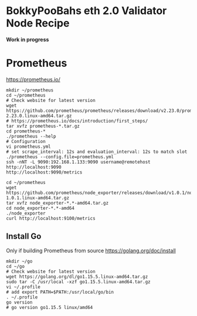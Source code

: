 # BokkyPooBahs eth 2.0 Validator Node Recipe

**Work in progress**

# Prometheus

https://prometheus.io/

    mkdir ~/prometheus
    cd ~/prometheus
    # Check website for latest version
    wget https://github.com/prometheus/prometheus/releases/download/v2.23.0/prometheus-2.23.0.linux-amd64.tar.gz
    # https://prometheus.io/docs/introduction/first_steps/
    tar xvfz prometheus-*.tar.gz
    cd prometheus-*
    ./prometheus --help
    # Configuration
    vi prometheus.yml
    # set scrape_interval: 12s and evaluation_interval: 12s to match slot
    ./prometheus --config.file=prometheus.yml
    ssh -nNT -L 9090:192.168.1.133:9090 username@remotehost
    http://localhost:9090
    http://localhost:9090/metrics
    
    cd ~/prometheus
    wget https://github.com/prometheus/node_exporter/releases/download/v1.0.1/node_exporter-1.0.1.linux-amd64.tar.gz
    tar xvfz node_exporter-*.*-amd64.tar.gz
    cd node_exporter-*.*-amd64
    ./node_exporter
    curl http://localhost:9100/metrics
    

## Install Go
Only if building Prometheus from source
https://golang.org/doc/install

    mkdir ~/go
    cd ~/go
    # Check website for latest version
    wget https://golang.org/dl/go1.15.5.linux-amd64.tar.gz
    sudo tar -C /usr/local -xzf go1.15.5.linux-amd64.tar.gz
    vi ~/.profile
    # add export PATH=$PATH:/usr/local/go/bin
    . ~/.profile
    go version
    # go version go1.15.5 linux/amd64
